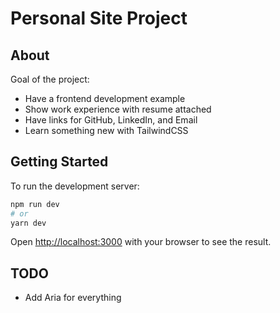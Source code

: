 # Personal Site Project

## About
Goal of the project:

- Have a frontend development example
- Show work experience with resume attached
- Have links for GitHub, LinkedIn, and Email
- Learn something new with TailwindCSS

## Getting Started

To run the development server:

```bash
npm run dev
# or
yarn dev
```

Open [http://localhost:3000](http://localhost:3000) with your browser to see the result.

## TODO
- Add Aria for everything
